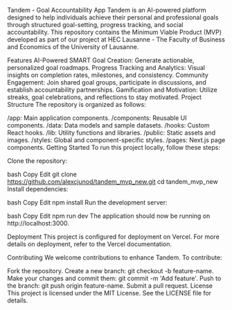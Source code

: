 Tandem - Goal Accountability App
Tandem is an AI-powered platform designed to help individuals achieve their personal and professional goals through structured goal-setting, progress tracking, and social accountability. This repository contains the Minimum Viable Product (MVP) developed as part of our project at HEC Lausanne - The Faculty of Business and Economics of the University of Lausanne.

Features
AI-Powered SMART Goal Creation: Generate actionable, personalized goal roadmaps.
Progress Tracking and Analytics: Visual insights on completion rates, milestones, and consistency.
Community Engagement: Join shared goal groups, participate in discussions, and establish accountability partnerships.
Gamification and Motivation: Utilize streaks, goal celebrations, and reflections to stay motivated.
Project Structure
The repository is organized as follows:

/app: Main application components.
/components: Reusable UI components.
/data: Data models and sample datasets.
/hooks: Custom React hooks.
/lib: Utility functions and libraries.
/public: Static assets and images.
/styles: Global and component-specific styles.
/pages: Next.js page components.
Getting Started
To run this project locally, follow these steps:

Clone the repository:

bash
Copy
Edit
git clone https://github.com/alexcjunod/tandem_mvp_new.git
cd tandem_mvp_new
Install dependencies:

bash
Copy
Edit
npm install
Run the development server:

bash
Copy
Edit
npm run dev
The application should now be running on http://localhost:3000.

Deployment
This project is configured for deployment on Vercel. For more details on deployment, refer to the Vercel documentation.

Contributing
We welcome contributions to enhance Tandem. To contribute:

Fork the repository.
Create a new branch: git checkout -b feature-name.
Make your changes and commit them: git commit -m 'Add feature'.
Push to the branch: git push origin feature-name.
Submit a pull request.
License
This project is licensed under the MIT License. See the LICENSE file for details.

